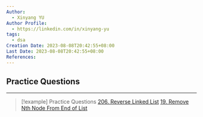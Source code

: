 ```yaml
---
Author:
  - Xinyang YU
Author Profile:
  - https://linkedin.com/in/xinyang-yu
tags:
  - dsa
Creation Date: 2023-08-08T20:42:55+08:00
Last Date: 2023-08-08T20:42:55+08:00
References:
---
```

## Practice Questions
---
>[!example] Practice Questions
>[206. Reverse Linked List](https://leetcode.cn/problems/reverse-linked-list/)
>[19. Remove Nth Node From End of List](https://leetcode.cn/problems/remove-nth-node-from-end-of-list/)